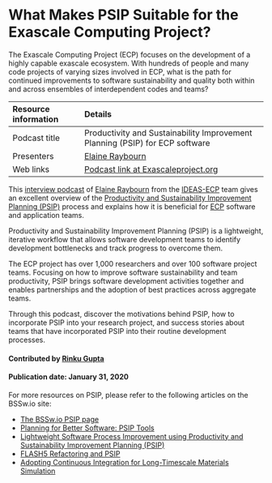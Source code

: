 # What Makes PSIP Suitable for the Exascale Computing Project?

<!-- deck start -->
The Exascale Computing Project (ECP) focuses on the development of a highly capable exascale ecosystem. With hundreds of people and many code projects of varying sizes involved in ECP, what is the path for continued improvements to software sustainability and quality both within and across ensembles of interdependent codes and teams?
<!-- deck end-->

Resource information | Details 
:--- | :--- 
Podcast title  | Productivity and Sustainability Improvement Planning (PSIP) for ECP software
Presenters | [Elaine Raybourn](https://github.com/elaineraybourn)
Web links | [Podcast link at Exascaleproject.org ](https://exascaleproject.org/method-enables-collaborative-software-teams-to-enhance-effectiveness-and-efficiency/)

This [interview podcast](https://exascaleproject.org/method-enables-collaborative-software-teams-to-enhance-effectiveness-and-efficiency/ "PSIP for ECP") of [Elaine Raybourn](https://github.com/elaineraybourn "Elaine Raybourn Profile") from the [IDEAS-ECP](https://ideas-productivity.org) team gives an excellent overview of the [Productivity and Sustainability Improvement Planning (PSIP)](https://bssw.io/psip) process and explains how it is beneficial for [ECP](https://exascaleproject.org) software and application teams.

Productivity and Sustainability Improvement Planning (PSIP) is a lightweight, iterative workflow that allows software development teams to identify development bottlenecks and track progress to overcome them. 

The ECP project has over 1,000 researchers and over 100 software project teams. Focusing on how to improve software sustainability and team productivity, PSIP brings software development activities together and enables partnerships and the adoption of best practices across aggregate teams.

Through this podcast, discover the motivations behind PSIP, how to incorporate PSIP into your research project, and success stories about teams that have incorporated PSIP into their routine development processes.

#### Contributed by [Rinku Gupta](https://github.com/rinkug)

#### Publication date: January 31, 2020

For more resources on PSIP, please refer to the following articles on the BSSw.io site:
- [The BSSw.io PSIP page](https://bssw.io/psip)
- [Planning for Better Software: PSIP Tools](https://bssw.io/items/planning-for-better-software-psip-tools)
- [Lightweight Software Process Improvement using Productivity and Sustainability Improvement Planning (PSIP)](https://bssw.io/items/lightweight-software-process-improvement-using-productivity-and-sustainability-improvement-planning-psip)
- [FLASH5 Refactoring and PSIP](https://bssw.io/blog_posts/flash5-refactoring-and-psip)
- [Adopting Continuous Integration for Long-Timescale Materials Simulation](https://bssw.io/blog_posts/adopting-continuous-integration-for-long-timescale-materials-simulation)


<!---
Publish: yes
Pinned: no
Categories: Planning, Collaboration
Topics: Software process improvement, strategies for more effective teams
Tags: podcast-episode
Level: 2
Prerequisites: defaults
Aggregate: none
--->
